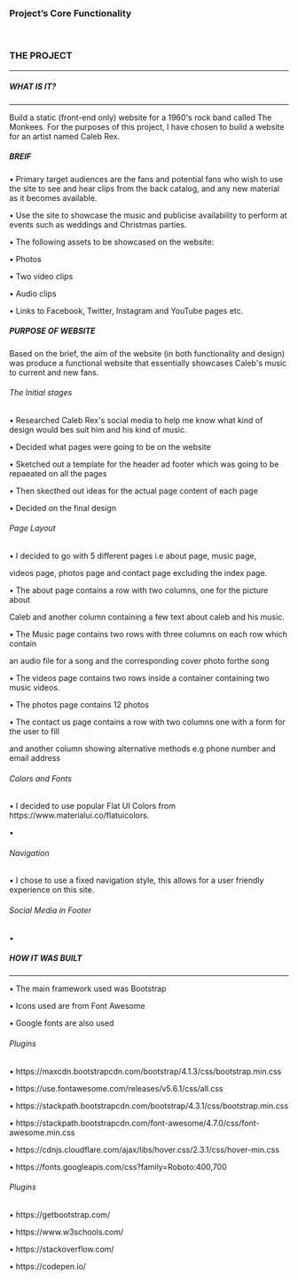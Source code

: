 <h3>Project’s Core Functionality</h3>
<br>
<h3> THE PROJECT </h3>
<hr>
<h5> WHAT IS IT? </h5>
<hr>
<p> Build a static (front-end only) website for a 1960's rock band called The Monkees. For the purposes of this project, I have chosen to build a website for an artist named Caleb Rex. </p>

<h5>BREIF</h5>
<P> •	Primary target audiences are the fans and potential fans who wish to use the site to see and hear clips from the back catalog, and any new material as it becomes available.</p>
<P> •	Use the site to showcase the music and publicise availability to perform at events such as weddings and Christmas parties.</p>
<P> •	The following assets to be showcased on the website:</p>
<P>     •	Photos</p>
<P>     •	Two video clips</p>
<P>     •	Audio clips</p>
<P>     •	Links to Facebook, Twitter, Instagram and YouTube pages etc.</p>

<h5>PURPOSE OF WEBSITE </h5>
<p> Based on the brief, the aim of the website (in both functionality and design) was produce a functional website that essentially showcases Caleb's music to current and new fans.</p>

<h6> The Initial stages </h6>
<P>     •	Researched Caleb Rex's social media to help me know what kind of design would bes suit him and his kind of music.</p>
<P>     •	Decided what pages were going to be on the website</p>
<P>     •	Sketched out a template for the header ad footer which was going to be repaeated on all the pages</p>
<P>     •	Then skecthed out ideas for the actual page content of each page</p>
<P>     •	Decided on the final design</p>


<h6> Page Layout </h6>
<P>     •	I decided to go with 5 different pages i.e about page, music page, </p>
<p>         videos page, photos page and contact page excluding the index page.</p>
<P>     •	The about page contains a row with two columns, one for the picture about </p>
<p>         Caleb and another column containing a few text about caleb and his music.</p>
<P>     •	The Music page contains two rows with three columns on each row which contain</p>
<p>         an audio file for a song and the corresponding cover photo forthe song </p>
<P>     •	The videos page contains two rows inside a container containing two music videos. </p>
<P>     •	The photos page contains 12 photos</p>
<P>     •	The contact us page contains a row with two columns one with a form for the user to fill</p>
<P>     	and another column showing alternative methods e.g phone number and email address</p>


<h6> Colors and Fonts </h6>
<P>     •   I decided to use popular Flat UI Colors from https://www.materialui.co/flatuicolors.</p>
<p>     •   


<h6> Navigation </h6>
<p>     •   I chose to use a fixed navigation style, this allows for a user friendly experience on this site. </p>

<h6> Social Media in Footer</h6>
<p>     •   </p>


<h5> HOW IT WAS BUILT </h5>
<hr>
<p>     •   The main framework used was Bootstrap</p>
<p>     •   Icons used are from Font Awesome</p>
<p>     •   Google fonts are also used</p>

<h6> Plugins </h6>
<p>     •   https://maxcdn.bootstrapcdn.com/bootstrap/4.1.3/css/bootstrap.min.css</p>
<p>     •   https://use.fontawesome.com/releases/v5.6.1/css/all.css</p>
<p>     •   https://stackpath.bootstrapcdn.com/bootstrap/4.3.1/css/bootstrap.min.css</p>
<p>     •   https://stackpath.bootstrapcdn.com/font-awesome/4.7.0/css/font-awesome.min.css</p>
<p>     •   https://cdnjs.cloudflare.com/ajax/libs/hover.css/2.3.1/css/hover-min.css</p>
<p>     •   https://fonts.googleapis.com/css?family=Roboto:400,700</p>

<h6> Plugins </h6>
<p>     •   https://getbootstrap.com/</p>
<p>     •   https://www.w3schools.com/</p>
<p>     •   https://stackoverflow.com/</p>
<p>     •   https://codepen.io/</p>
